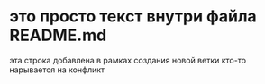 # это просто текст внутри файла README.md
эта строка добавлена в рамках создания новой ветки
кто-то нарывается на конфликт
